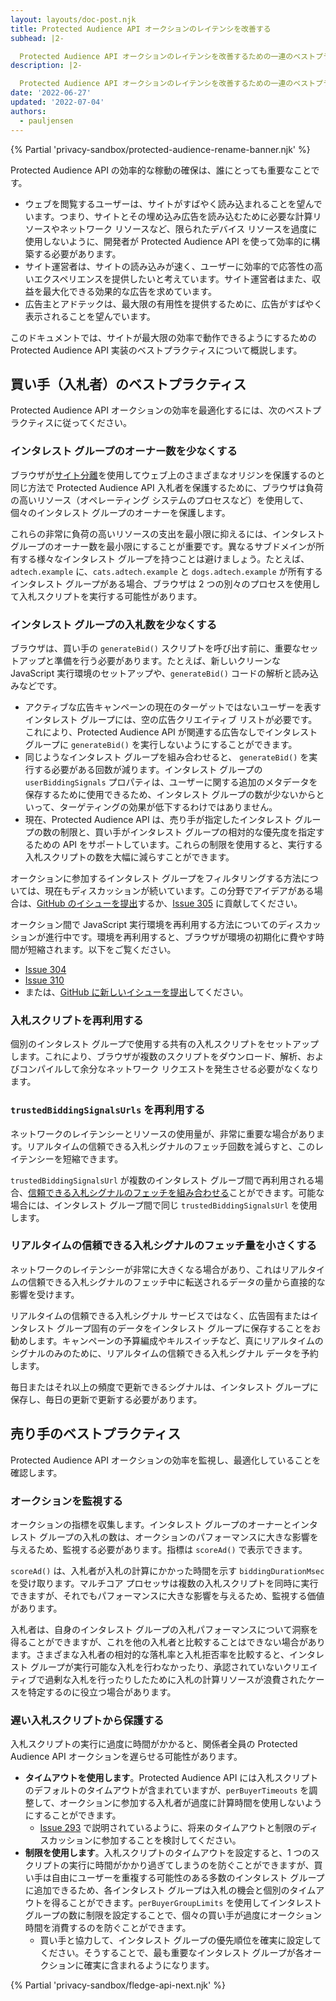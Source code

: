 ```yaml
---
layout: layouts/doc-post.njk
title: Protected Audience API オークションのレイテンシを改善する
subhead: |2-

  Protected Audience API オークションのレイテンシを改善するための一連のベストプラクティスを確認します。
description: |2-

  Protected Audience API オークションのレイテンシを改善するための一連のベストプラクティスを確認します。
date: '2022-06-27'
updated: '2022-07-04'
authors:
  - pauljensen
---
```


{% Partial 'privacy-sandbox/protected-audience-rename-banner.njk' %}

Protected Audience API の効率的な稼動の確保は、誰にとっても重要なことです。

- ウェブを閲覧するユーザーは、サイトがすばやく読み込まれることを望んでいます。つまり、サイトとその埋め込み広告を読み込むために必要な計算リソースやネットワーク リソースなど、限られたデバイス リソースを過度に使用しないように、開発者が Protected Audience API を使って効率的に構築する必要があります。
- サイト運営者は、サイトの読み込みが速く、ユーザーに効率的で応答性の高いエクスペリエンスを提供したいと考えています。サイト運営者はまた、収益を最大化できる効果的な広告を求めています。
- 広告主とアドテックは、最大限の有用性を提供するために、広告がすばやく表示されることを望んでいます。

このドキュメントでは、サイトが最大限の効率で動作できるようにするための Protected Audience API 実装のベストプラクティスについて概説します。

## 買い手（入札者）のベストプラクティス

Protected Audience API オークションの効率を最適化するには、次のベストプラクティスに従ってください。

### インタレスト グループのオーナー数を少なくする

ブラウザが[サイト分離](https://www.chromium.org/Home/chromium-security/site-isolation/)を使用してウェブ上のさまざまなオリジンを保護するのと同じ方法で Protected Audience API 入札者を保護するために、ブラウザは負荷の高いリソース（オペレーティング システムのプロセスなど）を使用して、個々のインタレスト グループのオーナーを保護します。

これらの非常に負荷の高いリソースの支出を最小限に抑えるには、インタレスト グループのオーナー数を最小限にすることが重要です。異なるサブドメインが所有する様々なインタレスト グループを持つことは避けましょう。たとえば、 `adtech.example` に、`cats.adtech.example` と `dogs.adtech.example` が所有するインタレスト グループがある場合、ブラウザは 2 つの別々のプロセスを使用して入札スクリプトを実行する可能性があります。

### インタレスト グループの入札数を少なくする

ブラウザは、買い手の `generateBid()` スクリプトを呼び出す前に、重要なセットアップと準備を行う必要があります。たとえば、新しいクリーンな JavaScript 実行環境のセットアップや、`generateBid()` コードの解析と読み込みなどです。

- アクティブな広告キャンペーンの現在のターゲットではないユーザーを表すインタレスト グループには、空の広告クリエイティブ リストが必要です。これにより、Protected Audience API が関連する広告なしでインタレスト グループに `generateBid()` を実行しないようにすることができます。
- 同じようなインタレスト グループを組み合わせると、 `generateBid()` を実行する必要がある回数が減ります。インタレスト グループの `userBiddingSignals` プロパティは、ユーザーに関する追加のメタデータを保存するために使用できるため、インタレスト グループの数が少ないからといって、ターゲティングの効果が低下するわけではありません。
- 現在、Protected Audience API は、売り手が指定したインタレスト グループの数の制限と、買い手がインタレスト グループの相対的な優先度を指定するための API をサポートしています。これらの制限を使用すると、実行する入札スクリプトの数を大幅に減らすことができます。

オークションに参加するインタレスト グループをフィルタリングする方法については、現在もディスカッションが続いています。この分野でアイデアがある場合は、[GitHub のイシューを提出](https://github.com/WICG/turtledove/issues/new)するか、[Issue 305](https://github.com/WICG/turtledove/issues/305) に貢献してください。

オークション間で JavaScript 実行環境を再利用する方法についてのディスカッションが進行中です。環境を再利用すると、ブラウザが環境の初期化に費やす時間が短縮されます。以下をご覧ください。

- [Issue 304](https://github.com/WICG/turtledove/issues/304)
- [Issue 310](https://github.com/WICG/turtledove/issues/310)
- または、[GitHub に新しいイシューを提出](https://github.com/WICG/turtledove/issues/new)してください。

### 入札スクリプトを再利用する

個別のインタレスト グループで使用する共有の入札スクリプトをセットアップします。これにより、ブラウザが複数のスクリプトをダウンロード、解析、およびコンパイルして余分なネットワーク リクエストを発生させる必要がなくなります。

### `trustedBiddingSignalsUrls` を再利用する

ネットワークのレイテンシーとリソースの使用量が、非常に重要な場合があります。リアルタイムの信頼できる入札シグナルのフェッチ回数を減らすと、このレイテンシーを短縮できます。

`trustedBiddingSignalsUrl` が複数のインタレスト グループ間で再利用される場合、[信頼できる入札シグナルのフェッチを組み合わせる](https://github.com/WICG/turtledove/blob/main/FLEDGE.md#11-joining-interest-groups)ことができます。可能な場合には、インタレスト グループ間で同じ `trustedBiddingSignalsUrl` を使用します。

### リアルタイムの信頼できる入札シグナルのフェッチ量を小さくする

ネットワークのレイテンシーが非常に大きくなる場合があり、これはリアルタイムの信頼できる入札シグナルのフェッチ中に転送されるデータの量から直接的な影響を受けます。

リアルタイムの信頼できる入札シグナル サービスではなく、広告固有またはインタレスト グループ固有のデータをインタレスト グループに保存することをお勧めします。キャンペーンの予算編成やキルスイッチなど、真にリアルタイムのシグナルのみのために、リアルタイムの信頼できる入札シグナル データを予約します。

毎日またはそれ以上の頻度で更新できるシグナルは、インタレスト グループに保存し、毎日の更新で更新する必要があります。

## 売り手のベストプラクティス

Protected Audience API オークションの効率を監視し、最適化していることを確認します。

### オークションを監視する

オークションの指標を収集します。インタレスト グループのオーナーとインタレスト グループの入札の数は、オークションのパフォーマンスに大きな影響を与えるため、監視する必要があります。指標は `scoreAd()` で表示できます。

`scoreAd()` は、入札者が入札の計算にかかった時間を示す `biddingDurationMsec` を受け取ります。マルチコア プロセッサは複数の入札スクリプトを同時に実行できますが、それでもパフォーマンスに大きな影響を与えるため、監視する価値があります。

入札者は、自身のインタレスト グループの入札パフォーマンスについて洞察を得ることができますが、これを他の入札者と比較することはできない場合があります。さまざまな入札者の相対的な落札率と入札拒否率を比較すると、インタレスト グループが実行可能な入札を行わなかったり、承認されていないクリエイティブで過剰な入札を行ったりしたために入札の計算リソースが浪費されたケースを特定するのに役立つ場合があります。

### 遅い入札スクリプトから保護する

入札スクリプトの実行に過度に時間がかかると、関係者全員の Protected Audience API オークションを遅らせる可能性があります。

- **タイムアウトを使用します**。Protected Audience API には入札スクリプトのデフォルトのタイムアウトが含まれていますが、`perBuyerTimeouts` を調整して、オークションに参加する入札者が過度に計算時間を使用しないようにすることができます。
    - [Issue 293](https://github.com/WICG/turtledove/issues/293) で説明されているように、将来のタイムアウトと制限のディスカッションに参加することを検討してください。
- **制限を使用します**。入札スクリプトのタイムアウトを設定すると、1 つのスクリプトの実行に時間がかかり過ぎてしまうのを防ぐことができますが、買い手は自由にユーザーを重複する可能性のある多数のインタレスト グループに追加できるため、各インタレスト グループは入札の機会と個別のタイムアウトを得ることができます。`perBuyerGroupLimits` を使用してインタレスト グループの数に制限を設定することで、個々の買い手が過度にオークション時間を消費するのを防ぐことができます。
    - 買い手と協力して、インタレスト グループの優先順位を確実に設定してください。そうすることで、最も重要なインタレスト グループが各オークションに確実に含まれるようになります。

{% Partial 'privacy-sandbox/fledge-api-next.njk' %}
